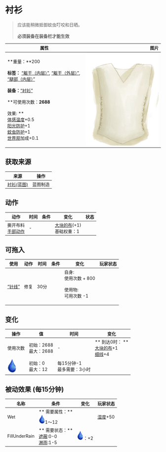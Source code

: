 # 衬衫  
> 应该能稍微抵御蚊虫叮咬和日晒。<br><br><b>必须装备在装备栏才能生效</b>  
  
  属性  |   图片   
 ----  |  ----:   
 **重量：**200<br><br>**标签：**	[“躯干（内层）”](tag_InnerTorso.md), [“躯干（外层）”](tag_OuterTorso.md), [“腿部（内层）”](tag_Clothing.md)<br><br>**装备：**[“衬衫”](eTag_Shirt.md)<br><br>**可使用次数：**2688<br><br>** 效果: **<br>[体感温度](TemperaturePerceived.md)+0.5<br>[阳光防护](SunProtection.md)+1<br>[蚊虫防护](BugProtection.md)+1<br>[世界观](Structure.md)加成+0.1  |  ![](Sprite/ShirtFiber.png)   
  
## 获取来源  
来源  |  操作  
----  |  ----  
[衬衫(蓝图)](Bp_Shirt.md)  |  蓝图制造  
## 动作  
动作  |  时间  |  条件  |  变化  |  状态  
----  |  ----  |  ----  |  ----  |  ----  
撕开布料<br>[手部动作](HandAction.md)  |  -  |    |  [大块的布](ClothLarge.md)(+1)<br>基础权重：1<br>  |    
## 可拖入  
使用  |  动作  |  时间  |  条件  |  变化  |  玩家状态  
----  |  ----  |  ----  |  ----  |  ----  |  ----  
[“针线”](tag_ThreadedNeedle.md)  |  修复  |  30分  |    |  自身:<br>使用次数 + 800<br><br>使用物:<br>可用次数  -1<br><br>  |    
## 变化   
操作  |  值  |  时间  |  变化  
----  |  ----  |  ----  |  ----  
使用次数  |  初始：2688<br>最大：2688  |  -  |  ** 到达0时： **<br>[大块的布](ClothLarge.md)+1 <br>[细线](CordFiber.md)+4   
<img decoding="async" src="Sprite/Thirst.png" style="width:30px;">  |  初始：0<br>最大：12  |  每15分钟-1<br>最多需要：3小时  |    
## 被动效果 (每15分钟)  
名称  |  条件  |  变化  |  玩家状态  
----  |  ----  |  ----  |  ----  
Wet  |  ** 需要属性：**<br><img decoding="async" src="Sprite/Thirst.png" style="width:20px;">1～12  |    |  [湿度](Wetness.md)+50  
FillUnderRain  |  ** 需要状态：**<br>[遮蔽](Sheltered.md):0-0<br>[淋雨](RainExposure.md):1-5  |  <img decoding="async" src="Sprite/Thirst.png" style="width:20px;">：+2  |    
